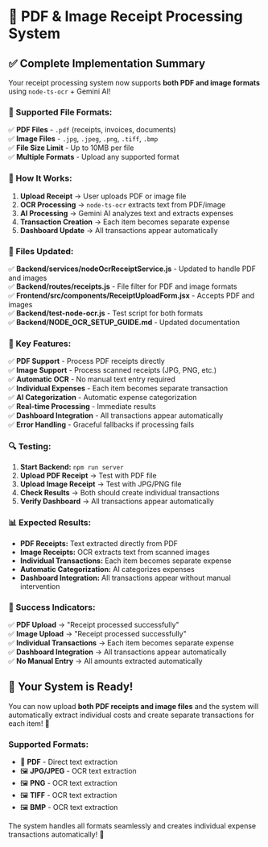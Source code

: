 # 📄 PDF & Image Receipt Processing System

## ✅ **Complete Implementation Summary**

Your receipt processing system now supports **both PDF and image formats** using `node-ts-ocr` + Gemini AI!

### **🔧 Supported File Formats:**

✅ **PDF Files** - `.pdf` (receipts, invoices, documents)  
✅ **Image Files** - `.jpg`, `.jpeg`, `.png`, `.tiff`, `.bmp`  
✅ **File Size Limit** - Up to 10MB per file  
✅ **Multiple Formats** - Upload any supported format  

### **🎯 How It Works:**

1. **Upload Receipt** → User uploads PDF or image file
2. **OCR Processing** → `node-ts-ocr` extracts text from PDF/image
3. **AI Processing** → Gemini AI analyzes text and extracts expenses
4. **Transaction Creation** → Each item becomes separate expense
5. **Dashboard Update** → All transactions appear automatically

### **📁 Files Updated:**

✅ **Backend/services/nodeOcrReceiptService.js** - Updated to handle PDF and images  
✅ **Backend/routes/receipts.js** - File filter for PDF and image formats  
✅ **Frontend/src/components/ReceiptUploadForm.jsx** - Accepts PDF and images  
✅ **Backend/test-node-ocr.js** - Test script for both formats  
✅ **Backend/NODE_OCR_SETUP_GUIDE.md** - Updated documentation  

### **🚀 Key Features:**

✅ **PDF Support** - Process PDF receipts directly  
✅ **Image Support** - Process scanned receipts (JPG, PNG, etc.)  
✅ **Automatic OCR** - No manual text entry required  
✅ **Individual Expenses** - Each item becomes separate transaction  
✅ **AI Categorization** - Automatic expense categorization  
✅ **Real-time Processing** - Immediate results  
✅ **Dashboard Integration** - All transactions appear automatically  
✅ **Error Handling** - Graceful fallbacks if processing fails  

### **🔍 Testing:**

1. **Start Backend:** `npm run server`
2. **Upload PDF Receipt** → Test with PDF file
3. **Upload Image Receipt** → Test with JPG/PNG file
4. **Check Results** → Both should create individual transactions
5. **Verify Dashboard** → All transactions appear automatically

### **📊 Expected Results:**

- **PDF Receipts:** Text extracted directly from PDF
- **Image Receipts:** OCR extracts text from scanned images
- **Individual Transactions:** Each item becomes separate expense
- **Automatic Categorization:** AI categorizes expenses
- **Dashboard Integration:** All transactions appear without manual intervention

### **🎉 Success Indicators:**

✅ **PDF Upload** → "Receipt processed successfully"  
✅ **Image Upload** → "Receipt processed successfully"  
✅ **Individual Transactions** → Each item becomes separate expense  
✅ **Dashboard Integration** → All transactions appear automatically  
✅ **No Manual Entry** → All amounts extracted automatically  

## 🚀 **Your System is Ready!**

You can now upload **both PDF receipts and image files** and the system will automatically extract individual costs and create separate transactions for each item! 🎉

### **Supported Formats:**
- 📄 **PDF** - Direct text extraction
- 🖼️ **JPG/JPEG** - OCR text extraction  
- 🖼️ **PNG** - OCR text extraction
- 🖼️ **TIFF** - OCR text extraction
- 🖼️ **BMP** - OCR text extraction

The system handles all formats seamlessly and creates individual expense transactions automatically! 🚀
